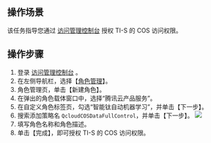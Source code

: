 ## 操作场景
该任务指导您通过 [访问管理控制台](https://console.cloud.tencent.com/cam) 授权 TI-S 的 COS 访问权限。

## 操作步骤
1. 登录 [访问管理控制台](https://console.cloud.tencent.com/cam) 。
2. 在左侧导航栏，选择【[角色管理](https://console.cloud.tencent.com/cam/role)】。
3. 角色管理页，单击【新建角色】。
4. 在弹出的角色载体窗口中，选择“腾讯云产品服务”。
5. 在自定义角色标签页，勾选“智能钛自动机器学习”，并单击【下一步】。
6. 搜索添加策略名 `QcloudCOSDataFullControl`，并单击【下一步】。
![](https://main.qcloudimg.com/raw/459a100d5a56259260c8638991e0636a.jpg)
7. 填写角色名称和角色描述。
8. 单击【完成】，即可授权 TI-S 的 COS 访问权限。


